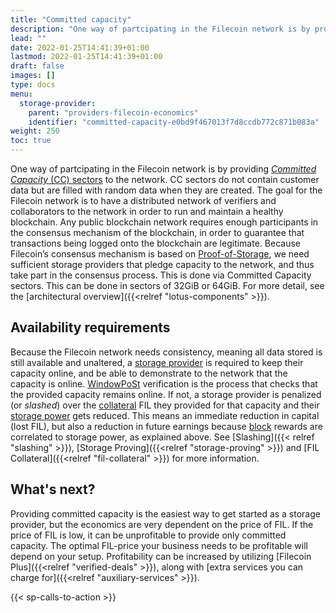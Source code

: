```yaml
---
title: "Committed capacity"
description: "One way of partcipating in the Filecoin network is by providing Committed Capacity sectors."
lead: ""
date: 2022-01-25T14:41:39+01:00
lastmod: 2022-01-25T14:41:39+01:00
draft: false
images: []
type: docs
menu:
  storage-provider:
    parent: "providers-filecoin-economics"
    identifier: "committed-capacity-e0bd9f467013f7d8ccdb772c871b083a"
weight: 250
toc: true
---
```


One way of partcipating in the Filecoin network is by providing [_Committed Capacity_ (CC) sectors](https://docs.filecoin.io/reference/general/glossary/#capacity-commitment) to the network. CC sectors do not contain customer data but are filled with random data when they are created. The goal for the Filecoin network is to have a distributed network of verifiers and collaborators to the network in order to run and maintain a healthy blockchain. Any public blockchain network requires enough participants in the consensus mechanism of the blockchain, in order to guarantee that transactions being logged onto the blockchain are legitimate. Because Filecoin’s consensus mechanism is based on [Proof-of-Storage](https://docs.filecoin.io/reference/general/glossary/#proof-of-storage), we need sufficient storage providers that pledge capacity to the network, and thus take part in the consensus process. This is done via Committed Capacity sectors. This can be done in sectors of 32GiB or 64GiB. For more detail, see the [architectural overview]({{<relref "lotus-components" >}}).

## Availability requirements

Because the Filecoin network needs consistency, meaning all data stored is still available and unaltered, a [storage provider](https://docs.filecoin.io/reference/general/glossary/#storage-provider) is required to keep their capacity online, and be able to demonstrate to the network that the capacity is online.  [WindowPoSt](https://docs.filecoin.io/reference/general/glossary/#window-proof-of-spacetime-windowpost) verification is the process that checks that the provided capacity remains online. If not, a storage provider is penalized (or _slashed_) over the [collateral](https://docs.filecoin.io/reference/general/glossary/#collateral) FIL they provided for that capacity and their [storage power](https://docs.filecoin.io/reference/general/glossary/#storage-power) gets reduced. This means an immediate reduction in capital (lost FIL), but also a reduction in future earnings because [block](https://docs.filecoin.io/reference/general/glossary/#block) rewards are correlated to storage power, as explained above. See [Slashing]({{< relref "slashing" >}}), [Storage Proving]({{<relref "storage-proving" >}}) and [FIL Collateral]({{<relref "fil-collateral" >}}) for more information.

## What's next?

Providing committed capacity is the easiest way to get started as a storage provider, but the economics are very dependent on the price of FIL. If the price of FIL is low, it can be unprofitable to provide only committed capacity. The optimal FIL-price your business needs to be profitable will depend on your setup. Profitability can be increased by utilizing [Filecoin Plus]({{<relref "verified-deals" >}}), along with [extra services you can charge for]({{<relref "auxiliary-services" >}}).

{{< sp-calls-to-action >}}
